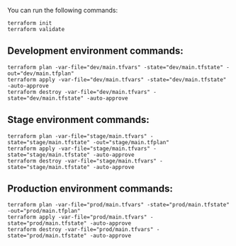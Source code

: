 You can run the following commands:

```
terraform init
terraform validate
```

## Development environment commands:
```
terraform plan -var-file="dev/main.tfvars" -state="dev/main.tfstate" -out="dev/main.tfplan"
terraform apply -var-file="dev/main.tfvars" -state="dev/main.tfstate" -auto-approve
terraform destroy -var-file="dev/main.tfvars" -state="dev/main.tfstate" -auto-approve
```

## Stage environment commands:
```
terraform plan -var-file="stage/main.tfvars" -state="stage/main.tfstate" -out="stage/main.tfplan"
terraform apply -var-file="stage/main.tfvars" -state="stage/main.tfstate" -auto-approve
terraform destroy -var-file="stage/main.tfvars" -state="stage/main.tfstate" -auto-approve
```

## Production environment commands:
```
terraform plan -var-file="prod/main.tfvars" -state="prod/main.tfstate" -out="prod/main.tfplan"
terraform apply -var-file="prod/main.tfvars" -state="prod/main.tfstate" -auto-approve
terraform destroy -var-file="prod/main.tfvars" -state="prod/main.tfstate" -auto-approve
```